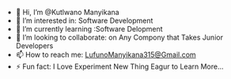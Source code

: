 - 👋 Hi, I’m @Kutlwano Manyikana
- 👀 I’m interested in: Software Development
- 🌱 I’m currently learning :Software Delopment 
- 💞️ I’m looking to collaborate: on Any Compony that Takes Junior Developers
- 📫 How to reach me: LufunoManyikana315@Gmail.com
- ⚡ Fun fact: I Love Experiment New Thing Eagur to Learn More... 

<!---
Kutlwano1860/Kutlwano1860 is a ✨ special ✨ repository because its `README.md` (this file) appears on your GitHub profile.
You can click the Preview link to take a look at your changes.
--->
